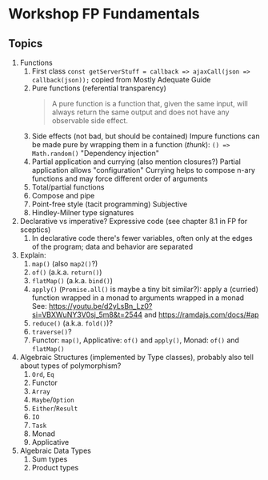 # Workshop FP Fundamentals

## Topics

1. Functions
   1. First class
      `const getServerStuff = callback => ajaxCall(json => callback(json));` copied from Mostly Adequate Guide
   2. Pure functions (referential transparency)
      > A pure function is a function that, given the same input, will always return the same output and does not have any observable side effect.
   3. Side effects (not bad, but should be contained)
      Impure functions can be made pure by wrapping them in a function (*thunk*): `() => Math.random()`
      "Dependency injection"
   4. Partial application and currying (also mention closures?)
      Partial application allows "configuration"
      Currying helps to compose n-ary functions and may force different order of arguments
   5. Total/partial functions
   6. Compose and pipe
   7. Point-free style (tacit programming)
      Subjective
   8. Hindley-Milner type signatures
2. Declarative vs imperative? Expressive code (see chapter 8.1 in FP for sceptics)
   1.  In declarative code there's fewer variables, often only at the edges of the program; data and behavior are separated
3. Explain:
   1. `map()` (also `map2()`?)
   2. `of()` (a.k.a. `return()`)
   3. `flatMap()` (a.k.a. `bind()`)
   4. `apply()` (`Promise.all()` is maybe a tiny bit similar?): apply a (curried) function wrapped in a monad to arguments wrapped in a monad
      See: https://youtu.be/d2yLsBn_Lz0?si=VBXWuNY3V0sj_5m8&t=2544 and https://ramdajs.com/docs/#ap
   5. `reduce()` (a.k.a. `fold()`)?
   6. `traverse()`?
   7. Functor: `map()`, Applicative: `of()` and `apply()`, Monad: `of()` and `flatMap()`
4. Algebraic Structures (implemented by Type classes), probably also tell about types of polymorphism?
   1. `Ord`, `Eq`
   2. Functor
   3. `Array`
   4. `Maybe`/`Option`
   5. `Either`/`Result`
   6. `IO`
   7. `Task`
   8. Monad
   9. Applicative
5. Algebraic Data Types
   1. Sum types
   2. Product types
